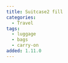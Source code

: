 ```yaml
---
title: Suitcase2 fill
categories:
  - Travel
tags:
  - luggage
  - bags
  - carry-on
added: 1.11.0
---
```

